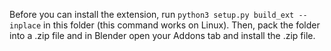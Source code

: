 Before you can install the extension, run
`python3 setup.py build_ext --inplace`
in this folder (this command works on Linux). Then, pack the folder into a .zip file and in Blender open your Addons tab and install the .zip file.
